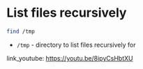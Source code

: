 # List files recursively

```bash
find /tmp
```

- `/tmp` - directory to list files recursively for


link_youtube: https://youtu.be/8ipyCsHbtXU
